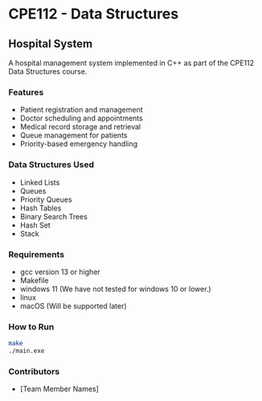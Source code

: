 # CPE112 - Data Structures

## Hospital System

A hospital management system implemented in C++ as part of the CPE112 Data Structures course.

### Features

- Patient registration and management
- Doctor scheduling and appointments
- Medical record storage and retrieval
- Queue management for patients
- Priority-based emergency handling

### Data Structures Used

- Linked Lists
- Queues
- Priority Queues
- Hash Tables
- Binary Search Trees
- Hash Set
- Stack

### Requirements

- gcc version 13 or higher
- Makefile
- windows 11 (We have not tested for windows 10 or lower.)
- linux
- macOS (Will be supported later)

### How to Run

```bash
make
./main.exe
```

### Contributors

- [Team Member Names]
